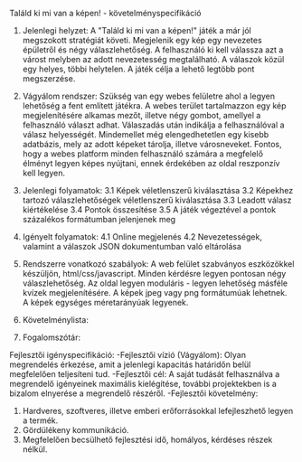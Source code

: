 Találd ki mi van a képen! - követelményspecifikáció

1. Jelenlegi helyzet: 
A "Találd ki mi van a képen!" játék a már jól megszokott stratégiát követi. Megjelenik egy kép egy nevezetes épületről és négy válaszlehetőség. A felhasználó ki kell válassza azt a várost melyben az adott nevezetesség megtalálható. A válaszok közül egy helyes, többi helytelen. A játék célja a lehető legtöbb pont megszerzése. 

2. Vágyálom rendszer: 
Szükség van egy webes felületre ahol a legyen lehetőség a fent említett játékra. A webes terület tartalmazzon egy kép megjelenítésére alkamas mezőt, illetve négy gombot, amellyel a felhasználó választ adhat. Válaszadás után indikálja a felhasználóval a válasz helyességét. Mindemellet még elengedhetetlen egy kisebb adatbázis, mely az adott képeket tárolja, illetve városneveket.
Fontos, hogy a webes platform minden felhasználó számára a megfelelő élményt legyen képes nyújtani, ennek érdekében az oldal reszponzív kell legyen.

3. Jelenlegi folyamatok: 
3.1 Képek véletlenszerű kiválasztása
3.2 Képekhez tartozó válaszlehetőségek véletlenszerű kiválasztása
3.3 Leadott válasz kiértékelése
3.4 Pontok összesítése
3.5 A játék végeztével a pontok százalékos formátumban jelenjenek meg

4. Igényelt folyamatok:
4.1 Online megjelenés
4.2 Nevezetességek, valamint a válaszok JSON dokumentumban való eltárolása

5. Rendszerre vonatkozó szabályok:
A web felület szabványos eszközökkel készüljön, html/css/javascript.
Minden kérdésre legyen pontosan négy válaszlehetőség.
Az oldal legyen moduláris - legyen lehetőség másféle kvízek megjelenítésére.
A képek jpeg vagy png formátumúak lehetnek.
A képek egységes méretarányúak legyenek.

6. Követelménylista:

7. Fogalomszótár:

Fejlesztői igényspecifikáció:
-Fejlesztői vízió (Vágyálom): Olyan megrendelés érkezése, amit a jelenlegi kapacitás határidőn belül megfelelően teljesíteni tud.
-Fejlesztői cél:
A saját tudását felhasználva a megrendelő igényeinek maximális kielégítése, további projektekben is a bizalom elnyerése a megrendelő részéről.
-Fejlesztői követelmény:
1. Hardveres, szoftveres, illetve emberi erőforrásokkal lefejleszhető legyen a termék.
2. Gördülékeny kommunikáció.
3. Megfelelően becsülhető fejlesztési idő, homályos, kérdéses részek nélkül.